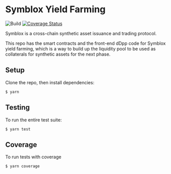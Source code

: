 # Symblox Yield Farming

![Build](https://github.com/symblox/symblox-yield-farming/workflows/Build/badge.svg?branch=master) [![Coverage Status](https://coveralls.io/repos/github/symblox/symblox-yield-farming/badge.svg?branch=master)](https://coveralls.io/github/symblox/symblox-yield-farming?branch=master)

Symblox is a cross-chain synthetic asset issuance and trading protocol.

This repo has the smart contracts and the front-end dDpp code for Symblox yield farming, which is a way to build up the liquidity pool to be used as collaterals for synthetic assets for the next phase.

## Setup

Clone the repo, then install dependencies:

```
$ yarn
```

## Testing

To run the entire test suite:

```
$ yarn test
```

## Coverage

To run tests with coverage

```
$ yarn coverage
```
